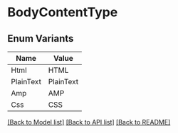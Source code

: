 # BodyContentType

## Enum Variants

| Name | Value |
|---- | -----|
| Html | HTML |
| PlainText | PlainText |
| Amp | AMP |
| Css | CSS |


[[Back to Model list]](../README.md#documentation-for-models) [[Back to API list]](../README.md#documentation-for-api-endpoints) [[Back to README]](../README.md)


